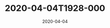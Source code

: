 ---
date: 2020-04-04
title: 2020-04-04T1928-000
hero: 2020/2020-04-04T1928-000.jpeg

# briefly describe the image…
alt: ''

# insert the closed caption text after the three-dash break…
# (include line-breaks, punctuation, and capitalization)
---